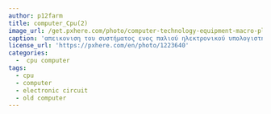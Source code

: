 ```yaml
---
author: p12farm
title: computer_Cpu(2)  
image_url: /get.pxhere.com/photo/computer-technology-equipment-macro-plate-electronic-close-up-inside-background-electronics-parts-digital-concept-hardware-detail-circuit-board-high-tech-motherboard-microcontroller-electronic-engineering-personal-computer-electronic-device-computer-hardware-personal-computer-hardware-electronic-instrument-electrical-network-random-access-memory-microscheme-processor-board-microelectronics-1223640.jpg
caption: 'απεικονιση του συστήματος ενος παλιού ηλεκτρονικού υπολογιστή'
license_url: 'https://pxhere.com/en/photo/1223640'
categories: 
  -  cpu computer
tags:
  - cpu
  - computer
  - electronic circuit
  - old computer
---
```

